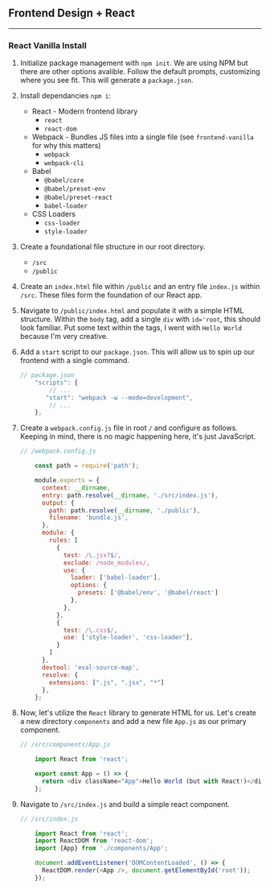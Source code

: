 ## Frontend Design + React

---

### React Vanilla Install

1. Initialize package management with `npm init`. We are using NPM but there are other options avalible. Follow the default prompts, customizing where you see fit. This will generate a `package.json`.

2. Install dependancies `npm i`:
    - React - Modern frontend library
      - `react`
      - `react-dom`
    - Webpack - Bundles JS files into a single file (see `frontend-vanilla` for why this matters)
      - `webpack`
      - `webpack-cli`
    - Babel
      - `@babel/core`
      - `@babel/preset-env`
      - `@babel/preset-react`
      - `babel-loader`
    - CSS Loaders
      - `css-loader`
      - `style-loader`

3. Create a foundational file structure in our root directory.
    - `/src`
    - `/public`

4. Create an `index.html` file within `/public` and an entry file `index.js` within `/src`. These files form the foundation of our React app.
   
5. Navigate to `/public/index.html` and populate it with a simple HTML structure. Within the `body` tag, add a single `div` with `id='root`, this should look familiar. Put some text within the tags, I went with `Hello World` because I'm very creative.

6. Add a `start` script to our `package.json`. This will allow us to spin up our frontend with a single command. 

    ~~~js
    // package.json
        "scripts": {
            // ...
           "start": "webpack -w --mode=development",
            // ...
        },
    ~~~
    
7. Create a `webpack.config.js` file in root `/` and configure as follows. Keeping in mind, there is no magic happening here, it's just JavaScript.

    ~~~js
    // /webpack.config.js

        const path = require('path');

        module.exports = {
          context: __dirname,
          entry: path.resolve(__dirname, './src/index.js'),
          output: {
            path: path.resolve(__dirname, './public'),
            filename: 'bundle.js',
          },
          module: {
            rules: [
              {
                test: /\.jsx?$/,
                exclude: /node_modules/,
                use: {
                  loader: ['babel-loader'],
                  options: {
                    presets: ['@babel/env', '@babel/react']
                  },
                },
              },
              { 
                test: /\.css$/,
                use: ['style-loader', 'css-loader'],
              }
            ]
          },
          devtool: 'eval-source-map',
          resolve: {
            extensions: [".js", ".jsx", "*"]
          },
        };

    ~~~

8. Now, let's utilize the `React` library to generate HTML for us. Let's create a new directory `components` and add a new file `App.js` as our primary component.

    ~~~js
    // /src/components/App.js

        import React from 'react';

        export const App = () => {
          return <div className="App">Hello World (but with React!)</div>
        };

    ~~~


9. Navigate to `/src/index.js` and build a simple react component. 

    ~~~js
    // /src/index.js

        import React from 'react';
        import ReactDOM from 'react-dom';
        import {App} from './components/App';

        document.addEventListener('DOMContentLoaded', () => {
          ReactDOM.render(<App />, document.getElementById('root'));
        });

    ~~~